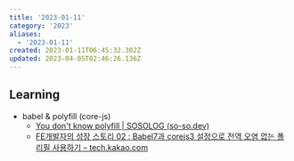 ```yaml
---
title: '2023-01-11'
category: '2023'
aliases:
  - '2023-01-11'
created: 2023-01-11T06:45:32.302Z
updated: 2023-04-05T02:46:26.136Z
---
```


## Learning

- babel & polyfill (core-js)
  - [You don't know polyfill | SOSOLOG (so-so.dev)](https://so-so.dev/web/you-dont-know-polyfill/)
  - [FE개발자의 성장 스토리 02 : Babel7과 corejs3 설정으로 전역 오염 없는 폴리필 사용하기 – tech.kakao.com](https://tech.kakao.com/2020/12/01/frontend-growth-02/)
